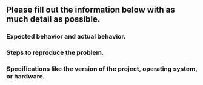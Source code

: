 ## Please fill out the information below with as much detail as possible.

### Expected behavior and actual behavior.

### Steps to reproduce the problem.
    
### Specifications like the version of the project, operating system, or hardware.
